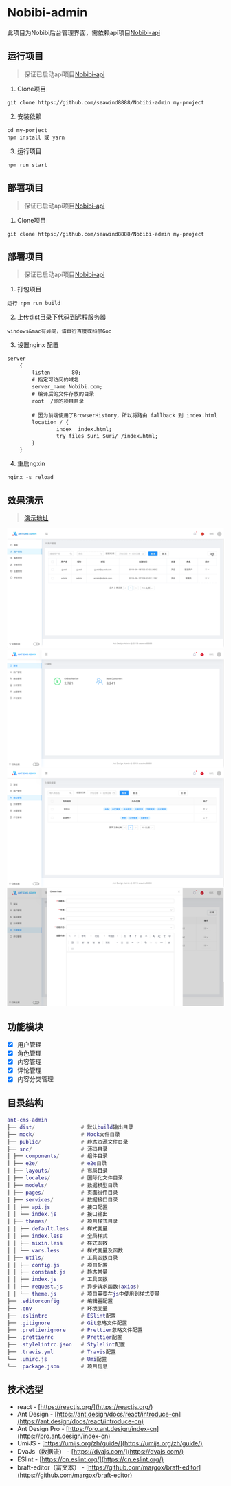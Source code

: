 # Nobibi-admin
此项目为Nobibi后台管理界面，需依赖api项目[Nobibi-api](https://github.com/)


## 运行项目
> 保证已启动api项目[Nobibi-api](https://github.com/seawind8888/Nobibi-api)

1. Clone项目
```
git clone https://github.com/seawind8888/Nobibi-admin my-project
```

2. 安装依赖
```
cd my-porject
npm install 或 yarn
```

3. 运行项目
```
npm run start
```

## 部署项目
> 保证已启动api项目[Nobibi-api](https://github.com/seawind8888/Nobibi-api)

1. Clone项目
```
git clone https://github.com/seawind8888/Nobibi-admin my-project
```

## 部署项目
> 保证已启动api项目[Nobibi-api](https://github.com/seawind8888/Nobibi-api)

1. 打包项目
```
运行 npm run build
```

2. 上传dist目录下代码到远程服务器
```
windows&mac有异同，请自行百度或科学Goo
```

3. 设置nginx 配置
```
server
    {
        listen       80;
        # 指定可访问的域名
        server_name Nobibi.com;
        # 编译后的文件存放的目录
        root  /你的项目目录

        # 因为前端使用了BrowserHistory，所以将路由 fallback 到 index.html
        location / {
                index  index.html;
                try_files $uri $uri/ /index.html;
        }
    }
```

4. 重启ngxin
```
nginx -s reload
```




## 效果演示
> [演示地址](http://47.244.103.124:8000)

![image](/preview/demo.gif)
![image](/preview/dashboard@2x.png)
![image](/preview/role@2x.png)
![image](/preview/topic@2x.png)




## 功能模块

- [x] 用户管理
- [x] 角色管理
- [x] 内容管理
- [x] 评论管理
- [x] 内容分类管理

## 目录结构

``` lua
ant-cms-admin
├── dist/               # 默认build输出目录
├── mock/               # Mock文件目录
├── public/             # 静态资源文件目录
├── src/                # 源码目录
│ ├── components/       # 组件目录
│ ├── e2e/              # e2e目录
│ ├── layouts/          # 布局目录
│ ├── locales/          # 国际化文件目录
│ ├── models/           # 数据模型目录
│ ├── pages/            # 页面组件目录
│ ├── services/         # 数据接口目录
│ │ ├── api.js          # 接口配置
│ │ └── index.js        # 接口输出
│ ├── themes/           # 项目样式目录
│ │ ├── default.less    # 样式变量
│ │ ├── index.less      # 全局样式
│ │ ├── mixin.less      # 样式函数
│ │ └── vars.less       # 样式变量及函数
│ ├── utils/            # 工具函数目录
│ │ ├── config.js       # 项目配置
│ │ ├── constant.js     # 静态常量
│ │ ├── index.js        # 工具函数
│ │ ├── request.js      # 异步请求函数(axios)
│ │ └── theme.js        # 项目需要在js中使用到样式变量
├── .editorconfig       # 编辑器配置
├── .env                # 环境变量
├── .eslintrc           # ESlint配置
├── .gitignore          # Git忽略文件配置
├── .prettierignore     # Prettier忽略文件配置
├── .prettierrc         # Prettier配置
├── .stylelintrc.json   # Stylelint配置
├── .travis.yml         # Travis配置
└── .umirc.js           # Umi配置
└──  package.json       # 项目信息

```

## 技术选型

- react - [https://reactjs.org/](https://reactjs.org/)
- Ant Design - [https://ant.design/docs/react/introduce-cn](https://ant.design/docs/react/introduce-cn)
- Ant Design Pro - [https://pro.ant.design/index-cn](https://pro.ant.design/index-cn)
- UmiJS - [https://umijs.org/zh/guide/](https://umijs.org/zh/guide/)
- DvaJs（数据流） - [https://dvajs.com/](https://dvajs.com/)
- ESlint - [https://cn.eslint.org/](https://cn.eslint.org/)
- braft-editor（富文本） - [https://github.com/margox/braft-editor](https://github.com/margox/braft-editor)


